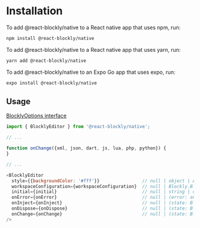 # Installation

To add @react-blockly/native to a React native app that uses npm, run:

```sh
npm install @react-blockly/native
```

To add @react-blockly/native to a React native app that uses yarn, run:

```sh
yarn add @react-blockly/native
```

To add @react-blockly/native to an Expo Go app that uses expo, run:

```sh
expo install @react-blockly/native
```

## Usage

[BlocklyOptions interface](https://developers.google.com/blockly/reference/js/blockly.blocklyoptions_interface)

```js
import { BlocklyEditor } from '@react-blockly/native';

// ...

function onChange({xml, json, dart, js, lua, php, python}) {
}

// ...

<BlocklyEditor
  style={{backgroundColor: '#fff'}}                // null | object | Array<object>
  workspaceConfiguration={workspaceConfiguration}  // null | Blockly.BlocklyOptions;
  initial={initial}                                // null | string | object;
  onError={onError}                                // null | (error: any) => void;
  onInject={onInject}                              // null | (state: BlocklyCbStateType) => void;
  onDispose={onDispose}                            // null | (state: BlocklyCbStateType) => void;
  onChange={onChange}                              // null | (state: BlocklyCbStateType) => void;
/>
```
